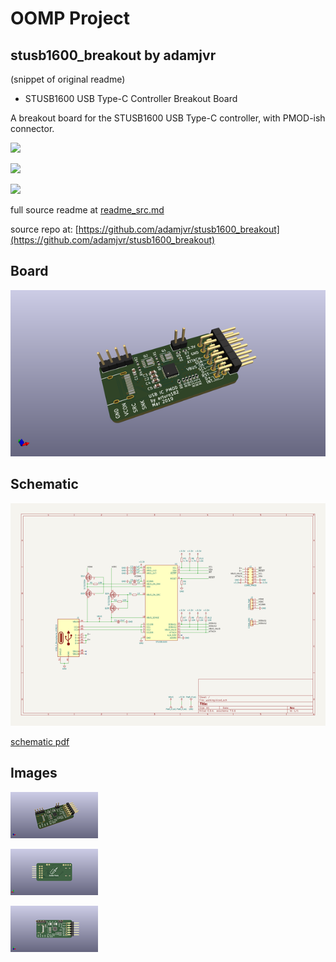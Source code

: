 # OOMP Project  
## stusb1600_breakout  by adamjvr  
  
(snippet of original readme)  
  
- STUSB1600 USB Type-C Controller Breakout Board  
  
A breakout board for the STUSB1600 USB Type-C controller, with PMOD-ish connector.  
  
![](./img/front.png)  
  
![](./img/back.png)  
  
![](./img/sideways.png)  
  
  
  full source readme at [readme_src.md](readme_src.md)  
  
source repo at: [https://github.com/adamjvr/stusb1600_breakout](https://github.com/adamjvr/stusb1600_breakout)  
## Board  
  
[![working_3d.png](working_3d_600.png)](working_3d.png)  
## Schematic  
  
[![working_schematic.png](working_schematic_600.png)](working_schematic.png)  
  
[schematic pdf](working_schematic.pdf)  
## Images  
  
[![working_3d.png](working_3d_140.png)](working_3d.png)  
  
[![working_3d_back.png](working_3d_back_140.png)](working_3d_back.png)  
  
[![working_3d_front.png](working_3d_front_140.png)](working_3d_front.png)  
